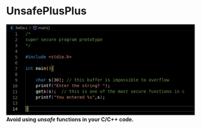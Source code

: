 # UnsafePlusPlus
![alt-text](https://github.com/n0nexist/UnsafePlusPlus/blob/main/image.png?raw=true)<br>
<b>Avoid using <i>unsafe</i> functions in your C/C++ code.</b>
